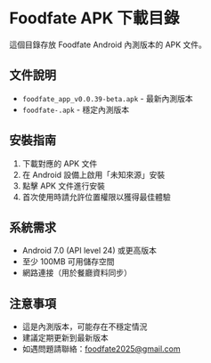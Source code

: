 # Foodfate APK 下載目錄

這個目錄存放 Foodfate Android 內測版本的 APK 文件。

## 文件說明

- `foodfate_app_v0.0.39-beta.apk` - 最新內測版本
- `foodfate-.apk` - 穩定內測版本

## 安裝指南

1. 下載對應的 APK 文件
2. 在 Android 設備上啟用「未知來源」安裝
3. 點擊 APK 文件進行安裝
4. 首次使用時請允許位置權限以獲得最佳體驗

## 系統需求

- Android 7.0 (API level 24) 或更高版本
- 至少 100MB 可用儲存空間
- 網路連接（用於餐廳資料同步）

## 注意事項

- 這是內測版本，可能存在不穩定情況
- 建議定期更新到最新版本
- 如遇問題請聯絡：foodfate2025@gmail.com